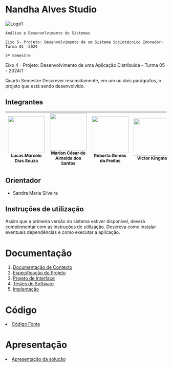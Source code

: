 # Nandha Alves Studio

![Logo1](https://github.com/user-attachments/assets/59d54251-bbf5-4aef-bf28-65ebb7ef3044)


`Análise e Desenvolvimento de Sistemas`

`Eixo 5- Projeto: Desenvolvimento de um Sistema Sociotécnico Inovador- Turma 01 -2024`

`5º Semestre`


Eixo 4 - Projeto: Desenvolvimento de uma Aplicação Distribuída - Turma 05 - 2024/1

Quarto Semestre
Descrever resumidamente, em um ou dois parágrafos, o projeto que está sendo desenvolvido.

## Integrantes

| [<img src="https://github.com/lucasmarcelods.png" width=115><br><sub>Lucas Marcelo Dias Souza</sub>](https://github.com/lucasmarcelods) | [<img src="https://github.com/marllonca.png" width=115><br><sub>Marlon César de Almeida dos Santos</sub>](https://github.com/marllonca) | [<img src="https://github.com/robertagdf.png" width=115><br><sub>Roberta Gomes de Freitas</sub>](https://github.com/robertagdf) | [<img src="https://github.com/VictorKingma.png" width=115><br><sub>Victor Kingma</sub>](https://github.com/VictorKingma) | [<img src="https://github.com/VinicioMorais.png" width=115><br><sub>Vinicio Muniz</sub>](https://github.com/VinicioMorais) |
| -- | -- | -- | -- | -- |


## Orientador

* Sandra Maria Silveira

## Instruções de utilização

Assim que a primeira versão do sistema estiver disponível, deverá complementar com as instruções de utilização. Descreva como instalar eventuais dependências e como executar a aplicação.

# Documentação

<ol>
<li><a href="documentos/01-Documentação de Contexto.md"> Documentação de Contexto</a>
<li><a href="documentos/02-Especificação do Projeto.md"> Especificação do Projeto</a></li>
<li><a href="documentos/03-Projeto de Interface.md"> Projeto de Interface</a></li>
<li><a href="documentos/04-Testes de Software.md"> Testes de Software</a></li>
<li><a href="documentos/05-Implantação.md"> Implantação</a></li>
</ol>

# Código

<li><a href="src/README.md"> Código Fonte</a></li>

# Apresentação

<li><a href="presentation/README.md"> Apresentação da solução</a></li>
